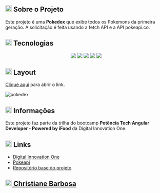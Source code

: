 <h2><img width="20px" src="https://github.com/christianebs/christianebs/assets/108686840/45469bba-2011-45d3-8d45-d03d56753e32"> Sobre o Projeto </h2>

Este projeto é uma **Pokedex** que exibe todos os Pokemons da primeira geração. A solicitação é feita usando a fetch API e a API pokeapi.co.

<h2><img width="20px" src="https://github.com/christianebs/christianebs/assets/108686840/c3873651-a26c-4982-8a1f-61306770030e"> Tecnologias </h2>

<p align="center">
  <img src="https://img.shields.io/badge/HTML5-0D1117?style=for-the-badge&logo=html5&logoColor=CC6699">
  <img src="https://img.shields.io/badge/CSS3-0D1117?style=for-the-badge&logo=css3&logoColor=CC6699">
  <img src="https://img.shields.io/badge/JavaScript-0D1117?style=for-the-badge&logo=javascript&logoColor=CC6699">
  <img src="https://img.shields.io/badge/Git-0D1117?style=for-the-badge&logo=git&logoColor=CC6699">
  <img src="https://img.shields.io/badge/GitHub-0D1117?style=for-the-badge&logo=github&logoColor=CC6699">
</p>

<h2><img width="20px" src="https://github.com/christianebs/christianebs/assets/108686840/90b72e2d-a809-4aae-a30d-97d5b1015b4f"> Layout </h2>

[Clique aqui](https://christianebs.github.io/pokedex/) para abrir o link.

![pokedex](https://github.com/christianebs/pokedex/assets/108686840/482f5a3f-3eb8-4722-93c8-1f7af1b93e54)

<h2><img width="20px" src="https://github.com/christianebs/christianebs/assets/108686840/5c7bf7c9-1183-43a0-9b86-49812dad39fc"> Informações </h2>

Este projeto faz parte da trilha do bootcamp **Potência Tech Angular Developer - Powered by iFood** da Digital Innovation One.

<h2><img width="20px" src="https://github.com/christianebs/christianebs/assets/108686840/a2e28590-7b92-43d6-bc0c-8f7461b1914c"> Links </h2>

- [Digital Innovation One](https://www.dio.me/)
- [Pokeapi](https://pokeapi.co/)
- [Repositório base do projeto](https://github.com/digitalinnovationone/js-developer-pokedex)

<h2><a href="https://christianebs.github.io/curriculo/"><img width="20px" src="https://github.com/christianebs/christianebs/assets/108686840/cc4e82ab-f1fc-436a-b3d2-89d5bdb11f32"> Christiane Barbosa </a></h2>